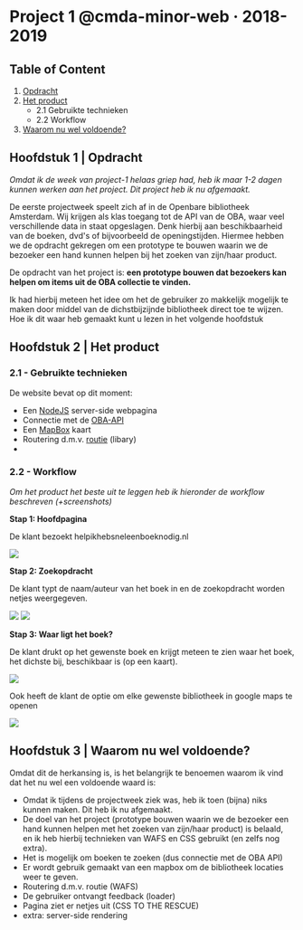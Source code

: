 # Project 1 @cmda-minor-web · 2018-2019

## Table of Content
1. [Opdracht](#1)
2. [Het product](#2)
   -  2.1 Gebruikte technieken
   -  2.2 Workflow
3. [Waarom nu wel voldoende?](#3)

<a name="1"></a>

## Hoofdstuk 1 |  Opdracht
_Omdat ik de week van project-1 helaas griep had, heb ik maar 1-2 dagen kunnen werken aan het project. Dit project heb ik nu afgemaakt._

De eerste projectweek speelt zich af in de Openbare bibliotheek Amsterdam. Wij krijgen als klas toegang tot de API van de OBA, waar veel verschillende data in staat opgeslagen. Denk hierbij aan beschikbaarheid van de boeken, dvd's of bijvoorbeeld de openingstijden. Hiermee hebben we de opdracht gekregen om een prototype te bouwen waarin we de bezoeker een hand kunnen helpen bij het zoeken van zijn/haar product.

De opdracht van het project is: **een prototype bouwen dat bezoekers kan helpen om items uit de OBA collectie te vinden.**

Ik had hierbij meteen het idee om het de gebruiker zo makkelijk mogelijk te maken door middel van de dichstbijzijnde bibliotheek direct toe te wijzen. 
Hoe ik dit waar heb gemaakt kunt u lezen in het volgende hoofdstuk

<a name="2"></a>

## Hoofdstuk 2 | Het product

### 2.1 - Gebruikte technieken
De website bevat op dit moment:
- Een [NodeJS](https://nodejs.org/en/) server-side webpagina
- Connectie met de [OBA-API](https://www.oba.nl/nieuws/hva-studenten-bouwen-zoekmachine-voor-de-oba.html)
- Een [MapBox](https://www.mapbox.com/) kaart
- Routering d.m.v. [routie](http://projects.jga.me/routie/) (libary)
- 
### 2.2  - Workflow
_Om het product het beste uit te leggen heb ik hieronder de workflow beschreven (+screenshots)_

**Stap 1: Hoofdpagina**

De klant bezoekt helpikhebsneleenboeknodig.nl

<img src="https://i.ibb.co/23SBssm/image.png">

**Stap 2: Zoekopdracht**

De klant typt de naam/auteur van het boek in en de zoekopdracht worden netjes weergegeven.


<img src="https://i.ibb.co/PDYjvBb/image.png">

<img src="https://i.ibb.co/khvB319/image.png">

**Stap 3: Waar ligt het boek?** 

De klant drukt op het gewenste boek en krijgt meteen te zien waar het boek, het dichste bij, beschikbaar is (op een kaart).

<img src="https://i.ibb.co/ZHmMhmC/image.png">

Ook heeft de klant de optie om elke gewenste bibliotheek in google maps te openen

<img src="https://i.ibb.co/MNHyYdh/image.png">



## Hoofdstuk 3 | Waarom nu wel voldoende?
Omdat dit de herkansing is, is het belangrijk te benoemen waarom ik vind dat het nu wel een voldoende waard is:

- Omdat ik tijdens de projectweek ziek was, heb ik toen (bijna) niks kunnen maken. Dit heb ik nu afgemaakt.
- De doel van het project (prototype bouwen waarin we de bezoeker een hand kunnen helpen met het zoeken van zijn/haar product) is belaald, en ik heb hierbij technieken van WAFS en CSS gebruikt (en zelfs nog extra). 
- Het is mogelijk om boeken te zoeken (dus connectie met de OBA API)
- Er wordt gebruik gemaakt van een mapbox om de bibliotheek locaties weer te geven.
- Routering d.m.v. routie (WAFS)
- De gebruiker ontvangt feedback (loader)
- Pagina ziet er netjes uit (CSS TO THE RESCUE)
- extra: server-side rendering  